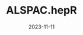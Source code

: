 ---
title: 'ALSPAC.hepR'
collection: packages
link: https://github.com/SereDef/ALSPAC.helpR
excerpt: 'A collection of functions to help inspect, handle and analyse ALSPAC datasets.'
date: 2023-11-11
repo_url: 'https://github.com/SereDef/ALSPAC.helpR'
tags:
  - data handling
  - longitudinal modeling
---